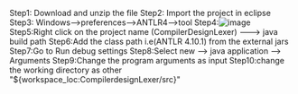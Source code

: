 Step1: Download and unzip the file
Step2: Import the project in eclipse
Step3: Windows-->preferences-->ANTLR4-->tool
Step4:![image](https://github.com/DasariHarsha/PythonCompilerDesign/assets/85623307/04a2c99c-6b68-4cb7-8e3a-3371567ffada)
Step5:Right click on the project name (CompilerDesignLexer) ---> java build path
Step6:Add the class path i.e(ANTLR 4.10.1) from the external jars
Step7:Go to Run debug settings
Step8:Select new --> java application --> Arguments
Step9:Change the program arguments as input
Step10:change the working directory as other "${workspace_loc:CompilerdesignLexer/src}"
